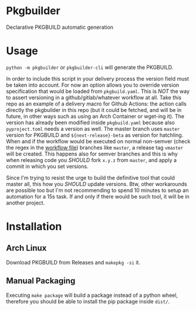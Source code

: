 # Pkgbuilder

Declarative PKGBUILD automatic generation

# Usage

`python -m pkgbuilder` or `pkgbuilder-cli` will generate the PKGBUILD.

In order to include this script in your delivery process the version field must be taken into account. For now an option allows you to override version specification that would be loaded from `pkgbuild.yaml`. This is *NOT* the way to assert versioning in a github/gitlab/whatever workflow at all.
Take this repo as an example of a delivery macro for Github Actions: the action calls directly the pkgbuilder in this repo (but it could be fetched, and will be in future, in other ways such as using an Arch Container or wget-ing it). The version has already been modified inside `pkgbuild.yaml` because also `pyproject.toml` needs a version as well.
The master branch uses `master` version for PKGBUILD and `${next-release}-beta` as version for hatchling. When and if the workflow would be executed on normal non-semver (check the regex in the [workflow file](.github/workflows/release.yml)) branches like `master`, a release tag `vmaster` will be created. This happens also for semver branches and this is why when releasing code you *SHOULD* fork `x.y.z` from `master`, and apply a commit in which you set versions.

Since I'm trying to resist the urge to build the definitive tool that could master all, this how you *SHOULD* update versions. Btw, other workarounds are possible too but I'm not recommending to spend 10 minutes to setup an automation for a 15s task.
If and only if there would be such tool, it will be in another project.

# Installation

## Arch Linux

Download PKGBUILD from Releases and `makepkg -si` it.

## Manual Packaging

Executing `make package` will build a package instead of a python wheel, therefore you should be able to install the pip package inside `dist/`.
